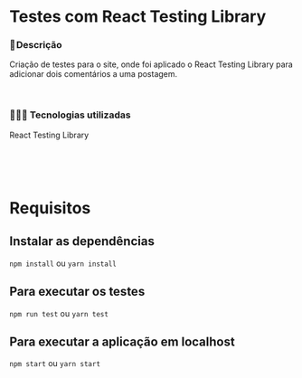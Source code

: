# Testes com React Testing Library 

### 📝 Descrição
Criação de testes para o site, onde foi aplicado o React Testing Library para adicionar dois comentários a uma postagem.

</br>

### 👨🏻‍💻 Tecnologias utilizadas 
React Testing Library 


</br>
</br>
</br>

# Requisitos
## Instalar as dependências
`npm install` ou `yarn install`

## Para executar os testes
`npm run test` ou `yarn test`

## Para executar a aplicação em localhost
`npm start` ou `yarn start`
